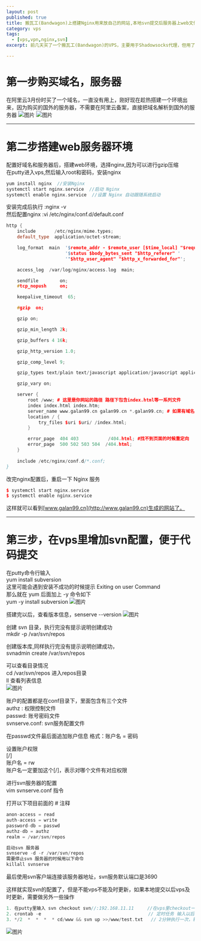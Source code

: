 ```yaml
---
layout: post
published: true
title: 搬瓦工(Bandwagon)上搭建Nginx用来放自己的网站,本地svn提交后服务器上web文件夹同步更新
category: vps
tags: 
  - [vps,vpn,nginx,svn]
excerpt: 前几天买了一个搬瓦工(Bandwagon)的VPS，主要用于Shadowsocks代理，但用了几天发现我根本用不完，好在当时买的是内存相对大一点的，有512MB，再跑一个静态服务器应该没有问题，于是手痒痒，想用来搞个新的Blog

---
```



# 第一步购买域名，服务器

在阿里云3月份时买了一个域名，一直没有用上，刚好现在趁热搭建一个环境出来，因为购买的国外的服务器，不需要在阿里云备案，直接把域名解析到国外的服务器
![图片]({{site.baseurl}}/assets/vps/14.jpg)
![图片]({{site.baseurl}}/assets/vps/15.jpg)
* * *

# 第二步搭建web服务器环境

配置好域名和服务器后，搭建web环境，选择nginx,因为可以进行gzip压缩
<br/>
在putty进入vps,然后输入root和密码，安装nginx
<br/>

```cpp
yum install nginx  //安装Nginx
systemctl start nginx.service  //启动 Nginx
systemctl enable nginx.service  //设置 Nginx 自动跟随系统启动

```

安装完成后执行 :nginx -v
<br/>
然后配置nginx  :vi /etc/nginx/conf.d/default.conf
<br/>

```cpp
http {
    include       /etc/nginx/mime.types;
    default_type  application/octet-stream;

    log_format  main  '$remote_addr - $remote_user [$time_local] "$request" '
                      '$status $body_bytes_sent "$http_referer" '
                      '"$http_user_agent" "$http_x_forwarded_for"';

    access_log  /var/log/nginx/access.log  main;

    sendfile        on;
    #tcp_nopush     on;

    keepalive_timeout  65;

    #gzip  on;

    gzip on;

    gzip_min_length 2k;

    gzip_buffers 4 16k;

    gzip_http_version 1.0;

    gzip_comp_level 9;

    gzip_types text/plain text/javascript application/javascript application/x-javascript text/css application/xml application/x-httpd-php image/jpeg image/gif image/png;

    gzip_vary on;

    server {
        root /www; # 这里是你网站的路径 路径下包含index.html等一系列文件
        index index.html index.htm;
        server_name www.galan99.cn galan99.cn *.galan99.cn; # 如果有域名就像我这样写 当然你还得配置域名解析
        location / {
            try_files $uri $uri/ /index.html;
        }

        error_page  404 403           /404.html; #找不到页面的时候重定向
        error_page  500 502 503 504  /404.html;    
    }
    
    include /etc/nginx/conf.d/*.conf;
}
```

改完nginx配置后，重启一下 Nginx 服务
```cpp
$ systemctl start nginx.service
$ systemctl enable nginx.service
```

这样就可以看到[www.galan99.cn](http://www.galan99.cn)生成的网站了。
* * *

# 第三步，在vps里增加svn配置，便于代码提交

在putty命令行输入
<br/>
yum install subversion
<br/>
这里可能会遇到安装不成功的时候提示 Exiting on user Command
<br/>
那么就在 yum 后面加上 -y 命令如下
<br/>
yum -y install subversion
![图片]({{site.baseurl}}/assets/vps/16.jpg)


搭建完以后，查看版本信息，senserve --version
![图片]({{site.baseurl}}/assets/vps/17.jpg)

创建 svn 目录，执行完没有提示说明创建成功
<br/>
mkdir -p /var/svn/repos
<br/>

创建版本库,同样执行完没有提示说明创建成功，
<br/>
svnadmin create /var/svn/repos
<br/>

可以查看目录情况
<br/>
cd /var/svn/repos  进入repos目录
<br/>
ll   查看列表信息
<br/>
![图片]({{site.baseurl}}/assets/vps/18.jpg)

账户的配置都是在conf目录下，里面包含有三个文件
<br/>
authz : 权限控制文件
<br/>
passwd: 账号密码文件
<br/>
svnserve.conf: svn服务配置文件
<br/>

在passwd文件最后面追加账户信息 格式：账户名 = 密码
<br/>

设置账户权限
<br/>
[/]
<br/>
账户名 = rw
<br/>
账户名一定要加这个[/]，表示对哪个文件有对应权限
<br/>

进行svn服务器的配置
<br/>
vim svnserve.conf 指令
<br/>

打开以下项目前面的 # 注释
```cpp
anon-access = read
auth-access = write
password-db = passwd
authz-db = authz
realm = /var/svn/repos
```


```cpp
启动svn 服务器
svnserve -d -r /var/svn/repos
需要停止svn 服务器的时候用以下命令
killall svnserve
```

最后使用svn客户端连接该服务器地址，svn服务默认端口是3690
<br/>

这样就实现svn的配置了，但是不能vps不能及时更新，如果本地提交以后vps及时更新，需要做另外一些操作
<br/>

```cpp
1. 在putty里输入 svn checkout svn//:192.168.11.11     //在vps里checkout一下代码
2. crontab -e                                        // 定时任务 输入以后然后，输入i键盘进入编写，
3. */2  *  *  *  * cd/www && svn up >>/www/test.txt   // 2分钟执行一次，输入完后，输入:wq三个符号，w保存，q是退出指令, 》是写的指令
```
![图片]({{site.baseurl}}/assets/vps/19.jpg)